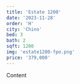 ```yaml
---
title: 'Estate 1200'
date: '2023-11-28'
order: 'H'
city: 'Chino'
bed: 3
bath: 2
sqft: 1200
img: 'estate1200-fpo.png'
price: '379,000'
---
```


Content
